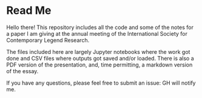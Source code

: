 # Read Me

Hello there! This repository includes all the code and some of the notes for a paper I am giving at the annual meeting of the International Society for Contemporary Legend Research. 

The files included here are largely Jupyter notebooks where the work got done and CSV files where outputs got saved and/or loaded. There is also a PDF version of the presentation, and, time permitting, a markdown version of the essay. 

If you have any questions, please feel free to submit an issue: GH will notify me. 